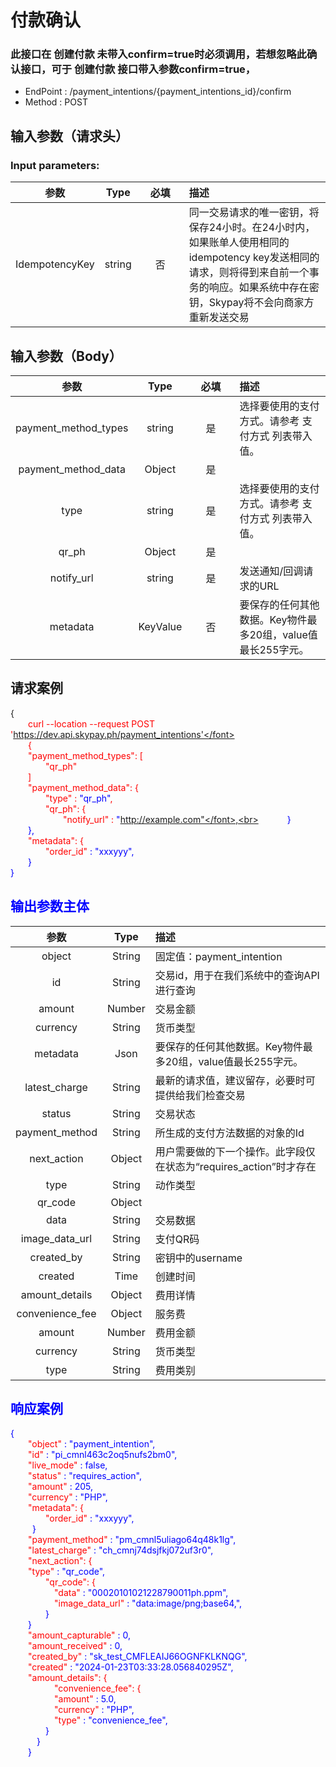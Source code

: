# 付款确认 
### 此接口在 创建付款 未带入confirm=true时必须调用，若想忽略此确认接口，可于 创建付款 接口带入参数confirm=true，

 - EndPoint	: /payment_intentions/{payment_intentions_id}/confirm
 - Method	: POST

## 输入参数（请求头）
### Input parameters:
|       参数                | Type         |  <div style="width:60px">必填</div>   |  描述|
|:-------------------------:|:-----------:|     :-----------:    |   :-----       | 
|IdempotencyKey |string|否|同一交易请求的唯一密钥，将保存24小时。在24小时内，如果账单人使用相同的idempotency key发送相同的请求，则将得到来自前一个事务的响应。如果系统中存在密钥，Skypay将不会向商家方重新发送交易|

## 输入参数（Body）
|       参数                | Type         |<div style="width:60px">必填</div>  |  描述|
|:-------------------------:|:-----------:|   :-----------:    |   :-----       | 
|payment_method_types   | string |是 | 选择要使用的支付方式。请参考 支付方式 列表带入值。|
|payment_method_data|Object |是||
|type   | string |是 | 选择要使用的支付方式。请参考 支付方式 列表带入值。|
| qr_ph  |  Object|是  | |
|notify_url   | string |是 |发送通知/回调请求的URL|
|metadata   | KeyValue |否 |要保存的任何其他数据。Key物件最多20组，value值最长255字元。|

## 请求案例

{<br>
    <font color=red>&ensp;&ensp;&ensp;&ensp;curl --location --request POST 'https://dev.api.skypay.ph/payment_intentions'</font> <br>
    &ensp;&ensp;&ensp;&ensp;{<br>
    <font color=red>&ensp;&ensp;&ensp;&ensp;"payment_method_types": [ </font> <br>
    <font color=red>&ensp;&ensp;&ensp;&ensp;&ensp;&ensp;&ensp;&ensp;"qr_ph"</font><br>
    &ensp;&ensp;&ensp;&ensp;]<br>
    <font color=red>&ensp;&ensp;&ensp;&ensp;"payment_method_data": {</font><br>
    <font color=red>&ensp;&ensp;&ensp;&ensp;&ensp;&ensp;&ensp;&ensp;"type"</font> : <font color=blue>"qr_ph"</font>,<br>
    <font color=red>&ensp;&ensp;&ensp;&ensp;&ensp;&ensp;&ensp;&ensp;"qr_ph": {</font><br>
    <font color=red>&ensp;&ensp;&ensp;&ensp;&ensp;&ensp;&ensp;&ensp;&ensp;&ensp;&ensp;&ensp;"notify_url"</font> : <font color=blue>"http://example.com"</font>,<br>
    &ensp;&ensp;&ensp;&ensp;&ensp;&ensp;}<br>
    &ensp;&ensp;&ensp;&ensp;},<br>
    <font color=red>&ensp;&ensp;&ensp;&ensp;"metadata": {</font><br>
    <font color=red>&ensp;&ensp;&ensp;&ensp;&ensp;&ensp;&ensp;&ensp;"order_id"</font> : <font color=blue>"xxxyyy"</font>,<br>
    &ensp;&ensp;&ensp;&ensp;}<br>
}

## 输出参数主体
|       参数                | Type         |   描述|
|:-------------------------:|:-----------:|     :------     |
|object     |   String  |固定值：payment_intention|
|id     |   String  |交易id，用于在我们系统中的查询API进行查询|
|amount     |   Number  |交易金额|
|currency   |   String  |货币类型|
|metadata   |   Json    |要保存的任何其他数据。Key物件最多20组，value值最长255字元。|
|latest_charge     |   String  |最新的请求值，建议留存，必要时可提供给我们检查交易|
|status     |   String  |交易状态|
|payment_method     |   String  |所生成的支付方法数据的对象的Id|
|next_action     |   Object   |用户需要做的下一个操作。此字段仅在状态为“requires_action”时才存在|
|type     |   String  |动作类型|
|qr_code   |   Object  ||
|data    |  String |交易数据|
|image_data_url   |  String  |支付QR码|
|created_by     |   String  |密钥中的username|
|created     |   Time  |创建时间|
|amount_details     |   Object  |费用详情|
|convenience_fee     |   Object  |服务费|
|amount     |   Number  |费用金额|
|currency     |   String  |货币类型|
|type     |   String  |费用类别|


## 响应案例
{<br>
    <font color=red>&ensp;&ensp;&ensp;&ensp;"object"</font> : <font color=blue>"payment_intention"</font>,<br>
    <font color=red>&ensp;&ensp;&ensp;&ensp;"id"</font> : <font color=blue>"pi_cmnl463c2oq5nufs2bm0"</font>,<br>
    <font color=red>&ensp;&ensp;&ensp;&ensp;"live_mode"</font> : <font color=blue>false</font>,<br>
    <font color=red>&ensp;&ensp;&ensp;&ensp;"status"</font> : <font color=blue>"requires_action"</font>,<br>
    <font color=red>&ensp;&ensp;&ensp;&ensp;"amount"</font> : <font color=blue>205</font>,<br>
    <font color=red>&ensp;&ensp;&ensp;&ensp;"currency"</font> : <font color=blue>"PHP"</font>,<br>
    <font color=red>&ensp;&ensp;&ensp;&ensp;"metadata": {</font><br>
    <font color=red>&ensp;&ensp;&ensp;&ensp;&ensp;&ensp;&ensp;&ensp;"order_id"</font> : <font color=blue>"xxxyyy"</font>,<br>
    &ensp;&ensp;&ensp;&ensp;&ensp;}<br>
    <font color=red>&ensp;&ensp;&ensp;&ensp;"payment_method"</font> : <font color=blue>"pm_cmnl5uliago64q48k1lg"</font>,<br>
    <font color=red>&ensp;&ensp;&ensp;&ensp;"latest_charge"</font> : <font color=blue>"ch_cmnj74dsjfkj072uf3r0"</font>,<br>
    <font color=red>&ensp;&ensp;&ensp;&ensp;"next_action": {</font><br>
    <font color=red>&ensp;&ensp;&ensp;&ensp;"type"</font> : <font color=blue>"qr_code"</font>,<br>
    <font color=red>&ensp;&ensp;&ensp;&ensp;&ensp;&ensp;&ensp;&ensp;"qr_code": {</font><br>
    <font color=red>&ensp;&ensp;&ensp;&ensp;&ensp;&ensp;&ensp;&ensp;&ensp;&ensp;"data"</font> : <font color=blue>"00020101021228790011ph.ppm"</font>,<br>
    <font color=red>&ensp;&ensp;&ensp;&ensp;&ensp;&ensp;&ensp;&ensp;&ensp;&ensp;"image_data_url"</font> : <font color=blue>"data:image/png;base64,"</font>,<br>
    &ensp;&ensp;&ensp;&ensp;&ensp;&ensp;&ensp;&ensp;}<br>
    &ensp;&ensp;&ensp;&ensp;}<br>
    <font color=red>&ensp;&ensp;&ensp;&ensp;"amount_capturable"</font> : <font color=blue>0</font>,<br>
    <font color=red>&ensp;&ensp;&ensp;&ensp;"amount_received"</font> : <font color=blue>0</font>,<br>
    <font color=red>&ensp;&ensp;&ensp;&ensp;"created_by"</font> : <font color=blue>"sk_test_CMFLEAIJ66OGNFKLKNQG"</font>,<br>
    <font color=red>&ensp;&ensp;&ensp;&ensp;"created"</font> : <font color=blue>"2024-01-23T03:33:28.056840295Z"</font>,<br>
    <font color=red>&ensp;&ensp;&ensp;&ensp;"amount_details": {</font><br>
    <font color=red>&ensp;&ensp;&ensp;&ensp;&ensp;&ensp;&ensp;&ensp;&ensp;&ensp;"convenience_fee": {</font><br>
    <font color=red>&ensp;&ensp;&ensp;&ensp;&ensp;&ensp;&ensp;&ensp;&ensp;&ensp;"amount"</font> : <font color=blue> 5.0</font>,<br>
    <font color=red>&ensp;&ensp;&ensp;&ensp;&ensp;&ensp;&ensp;&ensp;&ensp;&ensp;"currency"</font> : <font color=blue>"PHP"</font>,<br>
    <font color=red>&ensp;&ensp;&ensp;&ensp;&ensp;&ensp;&ensp;&ensp;&ensp;&ensp;"type"</font> : <font color=blue>"convenience_fee"</font>,<br>
    &ensp;&ensp;&ensp;&ensp;&ensp;&ensp;&ensp;&ensp;}<br>
    &ensp;&ensp;&ensp;&ensp;&ensp;&ensp;}<br>
    &ensp;&ensp;&ensp;&ensp;}<br>
